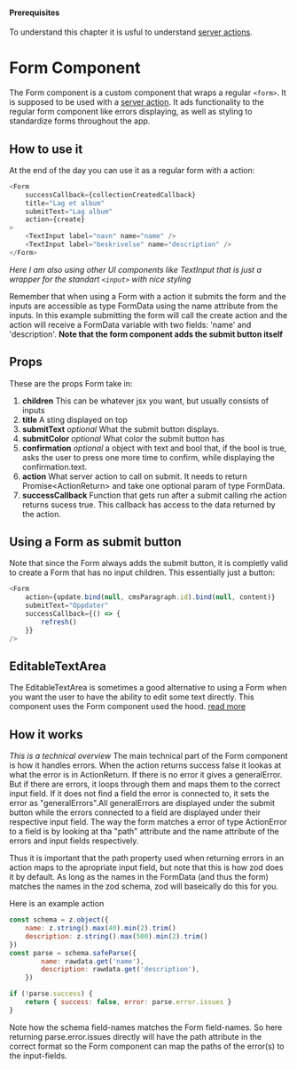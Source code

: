 #### Prerequisites
To understand this chapter it is usful to understand [server actions](/Server_actions.md).

# Form Component
The Form component is a custom component that wraps a regular ```<form>```. It is supposed to be used with a [server action](./Server_Actions.md). It ads functionality to the regular form component like errors displaying, as well as styling to standardize forms throughout the app.

## How to use it
At the end of the day you can use it as a regular form with a action:
```javascript
<Form 
    successCallback={collectionCreatedCallback}
    title="Lag et album" 
    submitText="Lag album" 
    action={create}
>
    <TextInput label="navn" name="name" />
    <TextInput label="beskrivelse" name="description" />
</Form>
```
*Here I am also using other UI components like TextInput that is just a wrapper for the standart ```<input>``` with nice styling*

Remember that when using a  Form with a action it submits the form and the inputs are accessible as type FormData using the name attribute from the inputs. In this example submitting the form will call the create action and the action will receive a FormData variable with two fields: 'name' and 'description'. **Note that the form component adds the submit button itself**

## Props
These are the props Form take in:
1. **children** This can be whatever jsx you want, but usually consists of inputs
2. **title** A sting displayed on top
3. **submitText** *optional* What the submit button displays.
4. **submitColor** *optional* What color the submit button has
5. **confirmation** *optional* a object with text and bool that, if the bool is true, asks the user to press one more time to confirm, while displaying the confirmation.text.
6. **action** What server action to call on submit. It needs to return Promise<ActionReturn<T>> and take one optional param of type FormData.
7. **successCallback** Function that gets run after a submit calling rhe action returns sucess true. This callback has access to the data returned by the action.

## Using a Form as submit button
Note that since the Form always adds the submit button, it is completly valid to create a Form that has no input children. This essentially just a button:
```javascript
<Form
    action={update.bind(null, cmsParagraph.id).bind(null, content)}
    submitText="Oppdater"
    successCallback={() => {
        refresh()
    }}
/>
```

## EditableTextArea
The EditableTextArea is sometimes a good alternative to using a Form when you want the user to have the ability to edit some text directly. This component uses the Form component used the hood. [read more](./EditableTextArea.md)

## How it works
*This is a technical overview* 
The main technical part of the Form component is how it handles errors. When the action returns success false it lookas at what the error is in ActionReturn. If there is no error it gives a generalError. But if there are errors, it loops through them and maps them to the correct input field. If it does not find a field the error is connected to, it sets the error as "generalErrors".All generalErrors are displayed under the submit button while the errors connected to a field are displayed under their respective input field. The way the form matches a error of type ActionError to a field is by looking at tha "path" attribute and the name attribute of the errors and input fields respectively.

Thus it is important that the path property used when returning errors in an action maps to the apropriate input field, but note that this is how zod does it by default. As long as the names in the FormData (and thus the form) matches the names in the zod schema, zod will baseically do this for you. 

Here is an example action
```javascript
const schema = z.object({
    name: z.string().max(40).min(2).trim()
    description: z.string().max(500).min(2).trim()
})
const parse = schema.safeParse({
        name: rawdata.get('name'),
        description: rawdata.get('description'),
    })

if (!parse.success) {
    return { success: false, error: parse.error.issues }
}
```
Note how the schema field-names matches the Form field-names. So here returning parse.error.issues directly will have the path attribute in the correct format so the Form component can map the paths of the error(s) to the input-fields.
